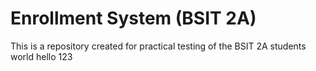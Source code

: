 # Enrollment System (BSIT 2A)

This is a repository created for practical testing of the BSIT 2A students
world hello
123
